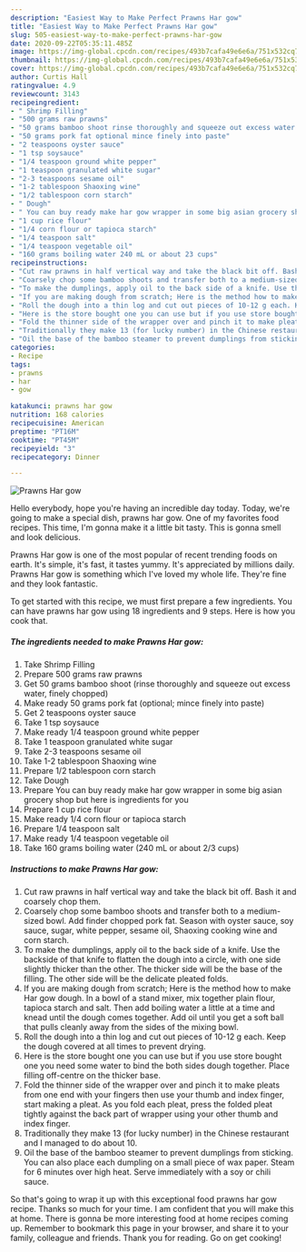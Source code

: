 ```yaml
---
description: "Easiest Way to Make Perfect Prawns Har gow"
title: "Easiest Way to Make Perfect Prawns Har gow"
slug: 505-easiest-way-to-make-perfect-prawns-har-gow
date: 2020-09-22T05:35:11.485Z
image: https://img-global.cpcdn.com/recipes/493b7cafa49e6e6a/751x532cq70/prawns-har-gow-recipe-main-photo.jpg
thumbnail: https://img-global.cpcdn.com/recipes/493b7cafa49e6e6a/751x532cq70/prawns-har-gow-recipe-main-photo.jpg
cover: https://img-global.cpcdn.com/recipes/493b7cafa49e6e6a/751x532cq70/prawns-har-gow-recipe-main-photo.jpg
author: Curtis Hall
ratingvalue: 4.9
reviewcount: 3143
recipeingredient:
- " Shrimp Filling"
- "500 grams raw prawns"
- "50 grams bamboo shoot rinse thoroughly and squeeze out excess water finely chopped"
- "50 grams pork fat optional mince finely into paste"
- "2 teaspoons oyster sauce"
- "1 tsp soysauce"
- "1/4 teaspoon ground white pepper"
- "1 teaspoon granulated white sugar"
- "2-3 teaspoons sesame oil"
- "1-2 tablespoon Shaoxing wine"
- "1/2 tablespoon corn starch"
- " Dough"
- " You can buy ready make har gow wrapper in some big asian grocery shop but here is ingredients for you"
- "1 cup rice flour"
- "1/4 corn flour or tapioca starch"
- "1/4 teaspoon salt"
- "1/4 teaspoon vegetable oil"
- "160 grams boiling water 240 mL or about 23 cups"
recipeinstructions:
- "Cut raw prawns in half vertical way and take the black bit off. Bash it and coarsely chop them."
- "Coarsely chop some bamboo shoots and transfer both to a medium-sized bowl. Add finder chopped pork fat. Season with oyster sauce, soy sauce, sugar, white pepper, sesame oil, Shaoxing cooking wine and corn starch."
- "To make the dumplings, apply oil to the back side of a knife. Use the backside of that knife to flatten the dough into a circle, with one side slightly thicker than the other. The thicker side will be the base of the filling. The other side will be the delicate pleated folds."
- "If you are making dough from scratch; Here is the method how to make Har gow dough. In a bowl of a stand mixer, mix together plain flour, tapioca starch and salt. Then add boiling water a little at a time and knead until the dough comes together. Add oil until you get a soft ball that pulls cleanly away from the sides of the mixing bowl."
- "Roll the dough into a thin log and cut out pieces of 10-12 g each. Keep the dough covered at all times to prevent drying."
- "Here is the store bought one you can use but if you use store bought one you need some water to bind the both sides dough together. Place filling off-centre on the thicker base."
- "Fold the thinner side of the wrapper over and pinch it to make pleats from one end with your fingers then use your thumb and index finger, start making a pleat. As you fold each pleat, press the folded pleat tightly against the back part of wrapper using your other thumb and index finger."
- "Traditionally they make 13 (for lucky number) in the Chinese restaurant and I managed to do about 10."
- "Oil the base of the bamboo steamer to prevent dumplings from sticking. You can also place each dumpling on a small piece of wax paper. Steam for 6 minutes over high heat. Serve immediately with a soy or chili sauce."
categories:
- Recipe
tags:
- prawns
- har
- gow

katakunci: prawns har gow 
nutrition: 168 calories
recipecuisine: American
preptime: "PT16M"
cooktime: "PT45M"
recipeyield: "3"
recipecategory: Dinner

---
```



![Prawns Har gow](https://img-global.cpcdn.com/recipes/493b7cafa49e6e6a/751x532cq70/prawns-har-gow-recipe-main-photo.jpg)

Hello everybody, hope you're having an incredible day today. Today, we're going to make a special dish, prawns har gow. One of my favorites food recipes. This time, I'm gonna make it a little bit tasty. This is gonna smell and look delicious.



Prawns Har gow is one of the most popular of recent trending foods on earth. It's simple, it's fast, it tastes yummy. It's appreciated by millions daily. Prawns Har gow is something which I've loved my whole life. They're fine and they look fantastic.


To get started with this recipe, we must first prepare a few ingredients. You can have prawns har gow using 18 ingredients and 9 steps. Here is how you cook that.

<!--inarticleads1-->

##### The ingredients needed to make Prawns Har gow:

1. Take  Shrimp Filling
1. Prepare 500 grams raw prawns
1. Get 50 grams bamboo shoot (rinse thoroughly and squeeze out excess water, finely chopped)
1. Make ready 50 grams pork fat (optional; mince finely into paste)
1. Get 2 teaspoons oyster sauce
1. Take 1 tsp soysauce
1. Make ready 1/4 teaspoon ground white pepper
1. Take 1 teaspoon granulated white sugar
1. Take 2-3 teaspoons sesame oil
1. Take 1-2 tablespoon Shaoxing wine
1. Prepare 1/2 tablespoon corn starch
1. Take  Dough
1. Prepare  You can buy ready make har gow wrapper in some big asian grocery shop but here is ingredients for you
1. Prepare 1 cup rice flour
1. Make ready 1/4 corn flour or tapioca starch
1. Prepare 1/4 teaspoon salt
1. Make ready 1/4 teaspoon vegetable oil
1. Take 160 grams boiling water (240 mL or about 2/3 cups)




<!--inarticleads2-->

##### Instructions to make Prawns Har gow:

1. Cut raw prawns in half vertical way and take the black bit off. Bash it and coarsely chop them.
1. Coarsely chop some bamboo shoots and transfer both to a medium-sized bowl. Add finder chopped pork fat. Season with oyster sauce, soy sauce, sugar, white pepper, sesame oil, Shaoxing cooking wine and corn starch.
1. To make the dumplings, apply oil to the back side of a knife. Use the backside of that knife to flatten the dough into a circle, with one side slightly thicker than the other. The thicker side will be the base of the filling. The other side will be the delicate pleated folds.
1. If you are making dough from scratch; Here is the method how to make Har gow dough. In a bowl of a stand mixer, mix together plain flour, tapioca starch and salt. Then add boiling water a little at a time and knead until the dough comes together. Add oil until you get a soft ball that pulls cleanly away from the sides of the mixing bowl.
1. Roll the dough into a thin log and cut out pieces of 10-12 g each. Keep the dough covered at all times to prevent drying.
1. Here is the store bought one you can use but if you use store bought one you need some water to bind the both sides dough together. Place filling off-centre on the thicker base.
1. Fold the thinner side of the wrapper over and pinch it to make pleats from one end with your fingers then use your thumb and index finger, start making a pleat. As you fold each pleat, press the folded pleat tightly against the back part of wrapper using your other thumb and index finger.
1. Traditionally they make 13 (for lucky number) in the Chinese restaurant and I managed to do about 10.
1. Oil the base of the bamboo steamer to prevent dumplings from sticking. You can also place each dumpling on a small piece of wax paper. Steam for 6 minutes over high heat. Serve immediately with a soy or chili sauce.




So that's going to wrap it up with this exceptional food prawns har gow recipe. Thanks so much for your time. I am confident that you will make this at home. There is gonna be more interesting food at home recipes coming up. Remember to bookmark this page in your browser, and share it to your family, colleague and friends. Thank you for reading. Go on get cooking!
